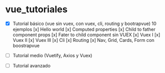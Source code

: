 # vue_tutoriales

- [x] Tutorial básico (vue sin vuex, con vuex, cli, routing y bootrapvue) 10 ejemplos
      [x] Hello world
      [x] Computed properties
      [x] Child to father component props
      [x] Fater to child component sin VUEX
      [x] Vuex I
      [x] Vuex II
      [x] Vuex III
      [x] Cli
      [x] Routing
      [x] Nav, Grid, Cards, Form con boostrapvue

- [ ] Tutorial medio (Vuetify, Axios y Vuex)
- [ ] Tutorial avanzado
